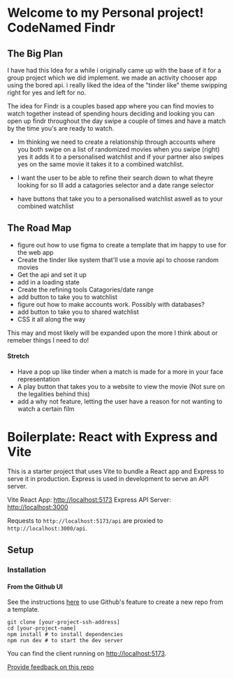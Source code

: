 # Welcome to my Personal project! CodeNamed Findr
## The Big Plan  
I have had this Idea for a while i originally came up with the base of it for a group project which we did implement. we made an activity chooser app using the bored api.
i really liked the idea of the "tinder like" theme swipping right for yes and left for no.

The idea for Findr is a couples based app where you can find movies to watch together instead of spending hours deciding and looking you can open up findr throughout the day swipe a couple of times and have a match by the time you's are ready to watch.

* Im thinking we need to create a relationship through accounts where you both swipe on a list of randomized movies when you swipe (right) yes it adds it to a personalised watchlist 
and if your partner also swipes yes on the same movie it takes it to a combined watchlist.

* I want the user to be able to refine their search down to what theyre looking for so Ill add a catagories selector and a date range selector 
 
* have buttons that take you to a personalised watchlist aswell as to your combined watchlist




## The Road Map
* figure out how to use figma to create a template that im happy to use for the web app
* Create the tinder like system that'll use a movie api to choose random movies 
* Get the api and set it up
* add in a loading state 
* Create the refining tools Catagories/date range 
* add button to take you to watchlist
* figure out how to make accounts work. Possibly with databases?
* add button to take you to shared watchlist 
* CSS it all along the way

This may and most likely will be expanded upon the more I think about or remeber things I need to do! 

#### **Stretch**
* Have a pop up like tinder when a match is made for a more in your face representation 
* A play button that takes you to a website to view the movie (Not sure on the legalities behind this)
* add a why not feature, letting the user have a reason for not wanting to watch a certain film

# Boilerplate: React with Express and Vite

This is a starter project that uses Vite to bundle a React app and Express to serve it in production. Express is used in development to serve an API server.

Vite React App: [http://localhost:5173](http://localhost:5173)
Express API Server: [http://localhost:3000](http://localhost:3000)

Requests to `http://localhost:5173/api` are proxied to `http://localhost:3000/api`.

## Setup

### Installation

#### **From the Github UI**

See the instructions [here](https://docs.github.com/en/free-pro-team@latest/github/creating-cloning-and-archiving-repositories/creating-a-repository-from-a-template) to use Github's feature to create a new repo from a template.

```
git clone [your-project-ssh-address]
cd [your-project-name]
npm install # to install dependencies
npm run dev # to start the dev server
```

You can find the client running on [http://localhost:5173](http://localhost:5173).

[Provide feedback on this repo](https://docs.google.com/forms/d/e/1FAIpQLSfw4FGdWkLwMLlUaNQ8FtP2CTJdGDUv6Xoxrh19zIrJSkvT4Q/viewform?usp=pp_url&entry.1958421517=boilerplate-react-api)
